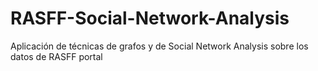 # RASFF-Social-Network-Analysis
Aplicación de técnicas de grafos y de Social Network Analysis sobre los datos de RASFF portal
